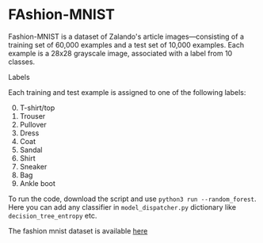 # FAshion-MNIST

Fashion-MNIST is a dataset of Zalando's article images—consisting of a training set of 60,000 examples and a test set of 10,000 examples. Each example is a 28x28 grayscale image, associated with a label from 10 classes. 

Labels

Each training and test example is assigned to one of the following labels:

0. T-shirt/top
1. Trouser
2. Pullover
3. Dress
4. Coat
5. Sandal
6. Shirt
7. Sneaker
8. Bag
9. Ankle boot

To run the code, download the script and use `python3 run --random_forest`. Here you can add any classifier in `model_dispatcher.py` dictionary like `decision_tree_entropy` etc. 

The fashion mnist dataset is available [here](https://www.kaggle.com/zalando-research/fashionmnist)

